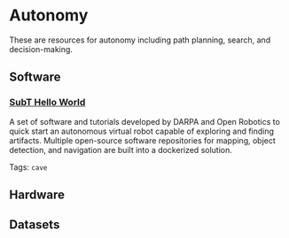 # Autonomy

These are resources for autonomy including path planning, search, and decision-making.

## Software

### [SubT Hello World](https://github.com/osrf/subt_hello_world)

A set of software and tutorials developed by DARPA and Open Robotics to quick start an autonomous virtual robot capable of exploring and finding artifacts. 
Multiple open-source software repositories for mapping, object detection, and navigation are built into a dockerized solution.

Tags: `cave`


## Hardware


## Datasets



